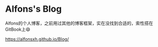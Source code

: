 # Alfons's Blog

Alfons的个人博客，之前用过其他的博客框架，实在没找到合适的，索性搭在GitBook上:smile:

https://alfonsxh.github.io/Blog/